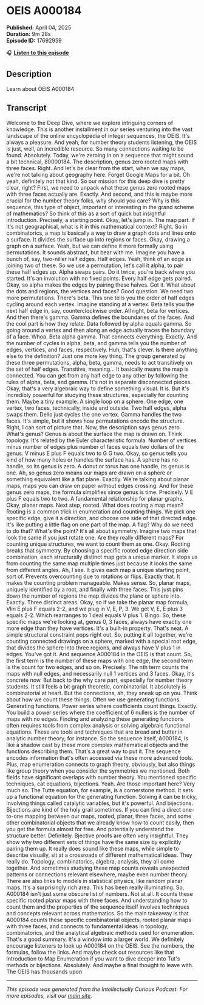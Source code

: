 # OEIS A000184

**Published:** April 04, 2025  
**Duration:** 9m 28s  
**Episode ID:** 17692959

🎧 **[Listen to this episode](https://intellectuallycurious.buzzsprout.com/2529712/episodes/17692959-oeis-a000184)**

## Description

Learn about OEIS A000184

## Transcript

Welcome to the Deep Dive, where we explore intriguing corners of knowledge. This is another installment in our series venturing into the vast landscape of the online encyclopedia of integer sequences, the OEIS. It's always a pleasure. And yeah, for number theory students listening, the OEIS is just, well, an incredible resource. So many connections waiting to be found. Absolutely. Today, we're zeroing in on a sequence that might sound a bit technical, 80000184. The description, genus zero rooted maps with three faces. Right. And let's be clear from the start, when we say maps, we're not talking about geography here. Forget Google Maps for a bit. Oh yeah, definitely not that kind. So our mission for this deep dive is pretty clear, right? First, we need to unpack what these genus zero rooted maps with three faces actually are. Exactly. And second, and this is maybe more crucial for the number theory folks, why should you care? Why is this sequence, this type of object, important or interesting in the grand scheme of mathematics? So think of this as a sort of quick but insightful introduction. Precisely, a starting point. Okay, let's jump in. The map part. If it's not geographical, what is it in this mathematical context? Right. So in combinatorics, a map is basically a way to draw a graph dots and lines onto a surface. It divides the surface up into regions or faces. Okay, drawing a graph on a surface. Yeah, but we can define it more formally using permutations. It sounds abstract, but bear with me. Imagine you have a bunch of, say, two-niller half edges. Half edges. Yeah, think of an edge as joining two of these. So we use a permutation, let's call it alpha, to pair these half edges up. Alpha swaps pairs. Do it twice, you're back where you started. It's an involution with no fixed points. Every half edge gets paired. Okay, so alpha makes the edges by pairing these halves. Got it. What about the dots and regions, the vertices and faces? Good question. We need two more permutations. There's beta. This one tells you the order of half edges cycling around each vertex. Imagine standing at a vertex. Beta tells you the next half edge in, say, counterclockwise order. All right, beta for vertices. And then there's gamma. Gamma defines the boundaries of the faces. And the cool part is how they relate. Data followed by alpha equals gamma. So going around a vertex and then along an edge actually traces the boundary of a face. Whoa. Beta alpha gamma. That connects everything. Exactly. And the number of cycles in alpha, beta, and gamma tells you the number of edges, vertices, and faces, respectively. Huh, that's clever. Is there anything else to the definition? Just one more key thing. The group generated by these three permutations, alpha, beta, gamma, needs to act transitively on the set of half edges. Transitive, meaning... It basically means the map is connected. You can get from any half edge to any other by following the rules of alpha, beta, and gamma. It's not in separate disconnected pieces. Okay, that's a very algebraic way to define something visual. It is. But it's incredibly powerful for studying these structures, especially for counting them. Maybe a tiny example. A single loop on a sphere. One edge, one vertex, two faces, technically, inside and outside. Two half edges, alpha swaps them. Dello just cycles the one vertex. Gamma handles the two faces. It's simple, but it shows how permutations encode the structure. Right, I can sort of picture that. Now, the description says genus zero. What's genus? Genus is about the surface the map is drawn on. Think topology. It's related by the Euler characteristic formula. Number of vertices minus number of edges plus number of faces equals two dollars of the genus. V minus E plus F equals two to G G two. Okay, so genus tells you kind of how many holes or handles the surface has. A sphere has no handle, so its genus is zero. A donut or torus has one handle, its genus is one. Ah, so genus zero means our maps are drawn on a sphere or something equivalent like a flat plane. Exactly. We're talking about planar maps, maps you can draw on paper without edges crossing. And for these genus zero maps, the formula simplifies since genus is time. Precisely. V E plus F equals two to two. A fundamental relationship for planar graphs. Okay, planar maps. Next step, rooted. What does rooting a map mean? Rooting is a common trick in enumeration and counting things. We pick one specific edge, give it a direction, and choose one side of that directed edge. It's like putting a little flag on one part of the map. A flag? Why do we need to do that? What's the point? It's all about symmetry. Imagine two maps that look the same if you just rotate one. Are they really different maps? For counting unique structures, we want to count them as one. Okay. Rooting breaks that symmetry. By choosing a specific rooted edge direction side combination, each structurally distinct map gets a unique marker. It stops us from counting the same map multiple times just because it looks the same from different angles. Ah, I see. It gives each map a unique starting point, sort of. Prevents overcounting due to rotations or flips. Exactly that. It makes the counting problem manageable. Makes sense. So, planar maps, uniquely identified by a root, and finally with three faces. This just pins down the number of regions the map divides the plane or sphere into. Exactly. Three distinct areas. Okay, so if we take the planar map formula, Vlin E plus F equals 2-2, and we plug in V, E, P, 3. We get V, E, E plus 3 equals 2-2. Which rearranges to 1 deal equals V plus 1. Bingo. So, these specific maps we're looking at, genus 0, 3 faces, always have exactly one more edge than they have vertices. It's a built-in property. That's neat. A simple structural constraint pops right out. So, putting it all together, we're counting connected drawings on a sphere, marked with a special root edge, that divides the sphere into three regions, and always have V plus 1 in edges. You've got it. And sequence A000184 in the OEIS is that count. So, the first term is the number of these maps with one edge, the second term is the count for two edges, and so on. Precisely. The nth term counts the maps with null edges, and necessarily null 1 vertices and 3 faces. Okay, it's concrete now. But back to the why care part, especially for number theory students. It still feels a bit graph theoretic, combinatorial. It absolutely is combinatorial at heart. But the connections, ah, they sneak up on you. Think about how we count these things. Often we use generating functions. Generating functions. Power series where coefficients count things. Exactly. You build a power series where the coefficient of 6 nullers is the number of maps with no edges. Finding and analyzing these generating functions often requires tools from complex analysis or solving algebraic functional equations. These are tools and techniques that are bread and butter in analytic number theory, for instance. So the sequence itself, A000184, is like a shadow cast by these more complex mathematical objects and the functions describing them. That's a great way to put it. The sequence encodes information that's often accessed via these more advanced tools. Plus, map enumeration connects to graph theory, obviously, but also things like group theory when you consider the symmetries we mentioned. Both fields have significant overlaps with number theory. You mentioned specific techniques, cat equations, bijections. Yeah. Are those important here? Very much so. The Tutte equation, for example, is a cornerstone method. It sets up a functional equation for the generating function. Solving it can be tricky, involving things called catalytic variables, but it's powerful. And bijections. Bijections are kind of the holy grail sometimes. If you can find a direct one-to-one mapping between our maps, rooted, planar, three faces, and some other combinatorial objects that we already know how to count easily, then you get the formula almost for free. And potentially understand the structure better. Definitely. Bjective proofs are often very insightful. They show why two different sets of things have the same size by explicitly pairing them up. It really does sound like these maps, while simple to describe visually, sit at a crossroads of different mathematical ideas. They really do. Topology, combinatorics, algebra, analysis, they all come together. And sometimes studying these map counts reveals unexpected patterns or connections relevant elsewhere, maybe even number theory. There are also links to models in statistical physics, like random planar maps. It's a surprisingly rich area. This has been really illuminating. So, A000184 isn't just some obscure list of numbers. Not at all. It counts these specific rooted planar maps with three faces. And understanding how to count them and the properties of the sequence itself involves techniques and concepts relevant across mathematics. So the main takeaway is that A000184 counts these specific combinatorial objects, rooted planar maps with three faces, and connects to fundamental ideas in topology, combinatorics, and the analytical algebraic methods used for enumeration. That's a good summary. It's a window into a larger world. We definitely encourage listeners to look up A000184 on the OEIS. See the numbers, the formulas, follow the links. And maybe check out resources like that Introduction to Map Enumeration if you want to dive deeper into Tut's methods or bijections. Absolutely. And maybe a final thought to leave with. The OEIS has thousands upon

---
*This episode was generated from the Intellectually Curious Podcast. For more episodes, visit our [main site](https://intellectuallycurious.buzzsprout.com).*
